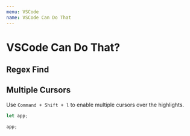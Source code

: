 ```yaml
---
menu: VSCode
name: VSCode Can Do That
---
```


# VSCode Can Do That?

## Regex Find

## Multiple Cursors

Use `Command + Shift + l` to enable multiple cursors over the highlights.

```javascript
let app;

app;
```
